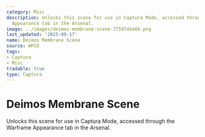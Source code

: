 ```yaml
---
category: Misc
description: Unlocks this scene for use in Captura Mode, accessed through the Warframe
  Appearance tab in the Arsenal.
image: ../images/deimos-membrane-scene-77597dda04.png
last_updated: '2025-09-17'
name: Deimos Membrane Scene
source: WFCD
tags:
- Captura
- Misc
tradable: true
type: Captura
---
```


# Deimos Membrane Scene

Unlocks this scene for use in Captura Mode, accessed through the Warframe Appearance tab in the Arsenal.

